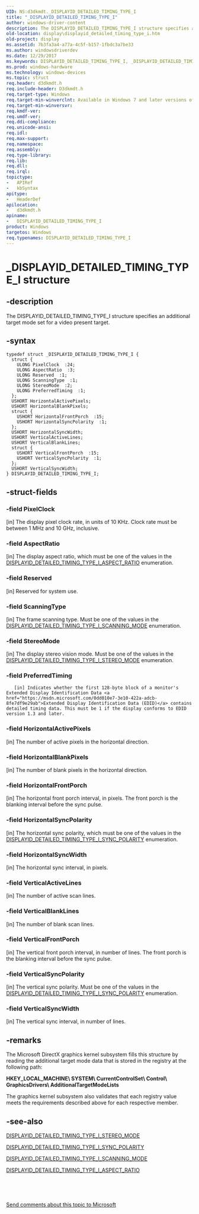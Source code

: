 ```yaml
---
UID: NS:d3dkmdt._DISPLAYID_DETAILED_TIMING_TYPE_I
title: "_DISPLAYID_DETAILED_TIMING_TYPE_I"
author: windows-driver-content
description: The DISPLAYID_DETAILED_TIMING_TYPE_I structure specifies an additional target mode set for a video present target.
old-location: display\displayid_detailed_timing_type_i.htm
old-project: display
ms.assetid: 7b3fa3a4-a77a-4c5f-b157-1fbdc3a7be33
ms.author: windowsdriverdev
ms.date: 12/29/2017
ms.keywords: DISPLAYID_DETAILED_TIMING_TYPE_I, _DISPLAYID_DETAILED_TIMING_TYPE_I, d3dkmdt/DISPLAYID_DETAILED_TIMING_TYPE_I, DmStructs_75d5fd93-c7ae-4a57-9843-427c53a9416f.xml, DISPLAYID_DETAILED_TIMING_TYPE_I structure [Display Devices], display.displayid_detailed_timing_type_i
ms.prod: windows-hardware
ms.technology: windows-devices
ms.topic: struct
req.header: d3dkmdt.h
req.include-header: D3dkmdt.h
req.target-type: Windows
req.target-min-winverclnt: Available in Windows 7 and later versions of the Windows operating systems.
req.target-min-winversvr: 
req.kmdf-ver: 
req.umdf-ver: 
req.ddi-compliance: 
req.unicode-ansi: 
req.idl: 
req.max-support: 
req.namespace: 
req.assembly: 
req.type-library: 
req.lib: 
req.dll: 
req.irql: 
topictype:
-	APIRef
-	kbSyntax
apitype:
-	HeaderDef
apilocation:
-	d3dkmdt.h
apiname:
-	DISPLAYID_DETAILED_TIMING_TYPE_I
product: Windows
targetos: Windows
req.typenames: DISPLAYID_DETAILED_TIMING_TYPE_I
---
```


# _DISPLAYID_DETAILED_TIMING_TYPE_I structure


## -description


The DISPLAYID_DETAILED_TIMING_TYPE_I structure specifies an additional target mode set for a video present target.


## -syntax


````
typedef struct _DISPLAYID_DETAILED_TIMING_TYPE_I {
  struct {
    ULONG PixelClock  :24;
    ULONG AspectRatio  :3;
    ULONG Reserved  :1;
    ULONG ScanningType  :1;
    ULONG StereoMode  :2;
    ULONG PreferredTiming  :1;
  };
  USHORT HorizontalActivePixels;
  USHORT HorizontalBlankPixels;
  struct {
    USHORT HorizontalFrontPorch  :15;
    USHORT HorizontalSyncPolarity  :1;
  };
  USHORT HorizontalSyncWidth;
  USHORT VerticalActiveLines;
  USHORT VerticalBlankLines;
  struct {
    USHORT VerticalFrontPorch  :15;
    USHORT VerticalSyncPolarity  :1;
  };
  USHORT VerticalSyncWidth;
} DISPLAYID_DETAILED_TIMING_TYPE_I;
````


## -struct-fields




### -field PixelClock

[in] The display pixel clock rate, in units of 10 KHz. Clock rate must be between 1 MHz and 10 GHz, inclusive.


### -field AspectRatio

[in] The display aspect ratio, which must be one of the values in the <a href="https://msdn.microsoft.com/library/windows/hardware/ff554017">DISPLAYID_DETAILED_TIMING_TYPE_I_ASPECT_RATIO</a> enumeration.


### -field Reserved

[in] Reserved for system use.


### -field ScanningType

[in] The frame scanning type. Must be one of the values in the <a href="https://msdn.microsoft.com/library/windows/hardware/ff554019">DISPLAYID_DETAILED_TIMING_TYPE_I_SCANNING_MODE</a> enumeration.


### -field StereoMode

[in] The display stereo vision mode. Must be one of the values in the <a href="https://msdn.microsoft.com/library/windows/hardware/ff554023">DISPLAYID_DETAILED_TIMING_TYPE_I_STEREO_MODE</a> enumeration.


### -field PreferredTiming


       [in] Indicates whether the first 128-byte block of a monitor's Extended Display Identification Data <a href="https://msdn.microsoft.com/0dd010e7-3e10-422a-adcb-8fe7df9e29ab">Extended Display Identification Data (EDID)</a> contains detailed timing data. This must be 1 if the display conforms to EDID version 1.3 and later.
      


### -field HorizontalActivePixels

[in] The number of active pixels in the horizontal direction.


### -field HorizontalBlankPixels

[in] The number of blank pixels in the horizontal direction.


### -field HorizontalFrontPorch

[in] The horizontal front porch interval, in pixels. The front porch is the blanking interval before the sync pulse.


### -field HorizontalSyncPolarity

[in] The horizontal sync polarity, which must be one of the values in the <a href="https://msdn.microsoft.com/library/windows/hardware/ff554026">DISPLAYID_DETAILED_TIMING_TYPE_I_SYNC_POLARITY</a> enumeration.


### -field HorizontalSyncWidth

[in] The horizontal sync interval, in pixels.


### -field VerticalActiveLines

[in] The number of active scan lines.


### -field VerticalBlankLines

[in] The number of blank scan lines.


### -field VerticalFrontPorch

[in] The vertical front porch interval, in number of lines. The front porch is the blanking interval before the sync pulse.


### -field VerticalSyncPolarity

[in] The vertical sync polarity. Must be one of the values in the <a href="https://msdn.microsoft.com/library/windows/hardware/ff554026">DISPLAYID_DETAILED_TIMING_TYPE_I_SYNC_POLARITY</a> enumeration.


### -field VerticalSyncWidth

[in] The vertical sync interval, in number of lines.


## -remarks



The Microsoft DirectX graphics kernel subsystem fills this structure by reading the additional target mode data that is stored in the registry at the following path:

<b>HKEY_LOCAL_MACHINE\ SYSTEM\ CurrentControlSet\ Control\ GraphicsDrivers\ AdditionalTargetModeLists</b>

The graphics kernel subsystem also validates that each registry value meets the requirements described above for each respective member.




## -see-also

<a href="https://msdn.microsoft.com/library/windows/hardware/ff554023">DISPLAYID_DETAILED_TIMING_TYPE_I_STEREO_MODE</a>



<a href="https://msdn.microsoft.com/library/windows/hardware/ff554026">DISPLAYID_DETAILED_TIMING_TYPE_I_SYNC_POLARITY</a>



<a href="https://msdn.microsoft.com/library/windows/hardware/ff554019">DISPLAYID_DETAILED_TIMING_TYPE_I_SCANNING_MODE</a>



<a href="https://msdn.microsoft.com/library/windows/hardware/ff554017">DISPLAYID_DETAILED_TIMING_TYPE_I_ASPECT_RATIO</a>



 

 

<a href="mailto:wsddocfb@microsoft.com?subject=Documentation%20feedback [display\display]:%20DISPLAYID_DETAILED_TIMING_TYPE_I structure%20 RELEASE:%20(12/29/2017)&amp;body=%0A%0APRIVACY STATEMENT%0A%0AWe use your feedback to improve the documentation. We don't use your email address for any other purpose, and we'll remove your email address from our system after the issue that you're reporting is fixed. While we're working to fix this issue, we might send you an email message to ask for more info. Later, we might also send you an email message to let you know that we've addressed your feedback.%0A%0AFor more info about Microsoft's privacy policy, see http://privacy.microsoft.com/en-us/default.aspx." title="Send comments about this topic to Microsoft">Send comments about this topic to Microsoft</a>

